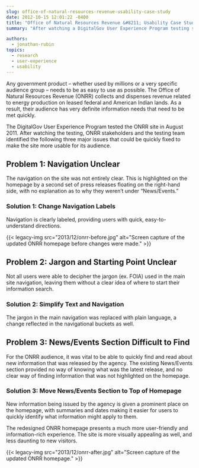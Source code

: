 ```yaml
---
slug: office-of-natural-resources-revenue-usability-case-study
date: 2012-10-15 12:01:22 -0400
title: "Office of Natural Resources Revenue &#8211; Usability Case Study"
summary: "After watching a DigitalGov User Experience Program testing session, ONRR stakeholders and the testing team identified three major issues that could be quickly fixed to make the site more usable for its audience."

authors:
  - jonathan-rubin
topics:
  - research
  - user-experience
  - usability
---
```


Any government product &#8211; whether used by millions or a very specific audience group &#8211; needs to be as easy to use as possible. The Office of Natural Resources Revenue (ONRR) collects and dispenses revenue related to energy production on leased federal and American Indian lands. As a result, their audience has very definite information needs that need to be met quickly.

The DigitalGov User Experience Program tested the ONRR site in August 2011. After watching the testing, ONRR stakeholders and the testing team identified the following three major issues that could be quickly fixed to make the site more usable for its audience.

## Problem 1: Navigation Unclear

The navigation on the site was not entirely clear. This is highlighted on the homepage by a second set of press releases floating on the right-hand side, with no explanation as to why they weren&#8217;t under “News/Events.”

### Solution 1: Change Navigation Labels

Navigation is clearly labeled, providing users with quick, easy-to-understand directions.

{{< legacy-img src="2013/12/onrr-before.jpg" alt="Screen capture of the updated ONRR homepage before changes were made." >}}

## Problem 2: Jargon and Starting Point Unclear

Not all users were able to decipher the jargon (ex. FOIA) used in the main site navigation, leaving them without a clear idea of where to start their information search.

### Solution 2: Simplify Text and Navigation

The jargon in the main navigation was replaced with plain language, a change reflected in the navigational buckets as well.

## Problem 3: News/Events Section Difficult to Find

For the ONRR audience, it was vital to be able to quickly find and read about new information that was released by the agency. The existing News/Events section provided no way of knowing what was the latest release, and no clear way of finding information that was not highlighted on the homepage.

### Solution 3: Move News/Events Section to Top of Homepage

New information being issued by the agency is given a prominent place on the homepage, with summaries and dates making it easier for users to quickly identify what information might apply to them.

The redesigned ONRR homepage presents a much more user-friendly and information-rich experience. The site is more visually appealing as well, and less daunting to new visitors.

{{< legacy-img src="2013/12/onrr-after.jpg" alt="Screen capture of the updated ONRR homepage." >}}
